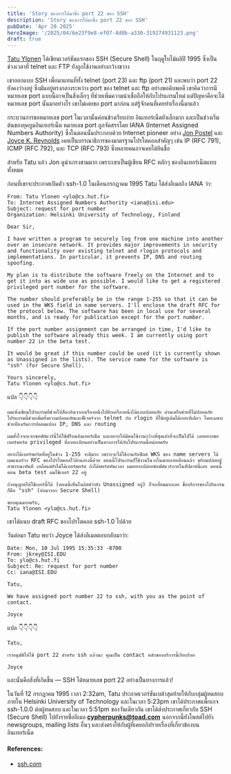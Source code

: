 ```yaml
---
title: 'Story ของการได้มาซึ่ง port 22 ของ SSH'
description: 'Story ของการได้มาซึ่ง port 22 ของ SSH'
pubDate: 'Apr 28 2025'
heroImage: '/2025/04/6e23f9e8-ef07-4d0b-a330-319274931123.png'
draft: true
---
```

[Tatu Ylonen](https://fi.wikipedia.org/wiki/Tatu_Yl%C3%B6nen) ได้เขียนเวอร์ชันแรกของ SSH (Secure Shell) ในฤดูใบไม้ผลิปี 1995 ซึ่งเป็นช่วงเวลาที่ telnet และ FTP ยังถูกใช้งานอย่างกว้างขวาง

เขาออกแบบ SSH เพื่อมาแทนที่ทั้ง telnet (port 23) และ ftp (port 21) และพบว่า port 22 ยังคงว่างอยู่ ซึ่งมันอยู่ตรงกลางระหว่าง port ของ telnet และ ftp อย่างพอดิบพอดี เขาคิดว่าการมีหมายเลข port แบบนี้อาจเป็นสิ่งเล็กๆ ที่ช่วยเพิ่มความน่าเชื่อถือให้กับโปรแกรมใหม่ แต่ปัญหาคือจะได้หมายเลข port นั้นมาอย่างไร เขาไม่เคยขอ port มาก่อน แต่รู้จักคนที่เคยทำเรื่องนี้มาแล้ว

กระบวนการขอหมายเลข port ในเวลานั้นค่อนข้างเรียบง่าย อินเทอร์เน็ตยังเล็กมาก และเป็นช่วงเริ่มต้นของยุคบูมอินเทอร์เน็ต หมายเลข port ถูกจัดสรรโดย IANA (Internet Assigned Numbers Authority) ซึ่งในตอนนั้นประกอบด้วย Internet pioneer อย่าง [Jon Postel](https://en.wikipedia.org/wiki/Jon_Postel) และ [Joyce K. Reynolds](https://en.wikipedia.org/wiki/Joyce_K._Reynolds) เคยเป็นบรรณาธิการของมาตรฐานโปรโตคอลสำคัญๆ เช่น IP (RFC 791), ICMP (RFC 792), และ TCP (RFC 793) ซึ่งหลายคนอาจเคยได้ยินชื่อ

สำหรับ Tatu แล้ว Jon ดูน่าเกรงขามมาก เพราะเขาเป็นผู้เขียน RFC หลักๆ ของอินเทอร์เน็ตแทบทั้งหมด

ก่อนที่เขาจะประกาศเปิดตัว ssh-1.0 ในเดือนกรกฎาคม 1995 Tatu ได้ส่งอีเมลถึง IANA ว่า:

```
From: Tatu Ylonen <ylo@cs.hut.fi>
To: Internet Assigned Numbers Authority <iana@isi.edu>
Subject: request for port number
Organization: Helsinki University of Technology, Finland

Dear Sir,

I have written a program to securely log from one machine into another over an insecure network. It provides major improvements in security and functionality over existing telnet and rlogin protocols and implementations. In particular, it prevents IP, DNS and routing spoofing.

My plan is to distribute the software freely on the Internet and to get it into as wide use as possible. I would like to get a registered privileged port number for the software.

The number should preferably be in the range 1-255 so that it can be used in the WKS field in name servers. I'll enclose the draft RFC for the protocol below. The software has been in local use for several months, and is ready for publication except for the port number.

If the port number assignment can be arranged in time, I'd like to publish the software already this week. I am currently using port number 22 in the beta test.

It would be great if this number could be used (it is currently shown as Unassigned in the lists). The service name for the software is "ssh" (for Secure Shell).

Yours sincerely,
Tatu Ylonen <ylo@cs.hut.fi>
```

แปล 👇👇👇👇

```
ผมเพิ่งเขียนโปรแกรมที่ช่วยให้ล็อกอินจากเครื่องหนึ่งไปอีกเครื่องหนึ่งได้แบบปลอดภัย ผ่านเครือข่ายที่ไม่ปลอดภัย โปรแกรมนี้ช่วยเพิ่มทั้งความปลอดภัยและฟีเจอร์จาก telnet กับ rlogin ที่ใช้อยู่เดิมได้เยอะทีเดียว โดยเฉพาะช่วยป้องกันการปลอมแปลง IP, DNS และ routing

ผมตั้งใจจะแจกซอฟต์แวร์นี้ให้ใช้ฟรีบนอินเทอร์เน็ต และอยากให้มีคนใช้งานกว้างที่สุดเท่าที่จะเป็นไปได้ เลยอยากขอเบอร์พอร์ต privileged ที่ลงทะเบียนอย่างเป็นทางการให้กับโปรแกรมนี้หน่อยครับ

อยากได้เบอร์พอร์ตที่อยู่ในช่วง 1-255 จะดีมาก เพราะจะได้ใช้งานกับฟิลด์ WKS ของ name servers ได้ ผมแนบร่าง RFC ของโปรโตคอลไว้ด้านล่างนี้ด้วย ตอนนี้โปรแกรมก็ใช้งานในวงในมาหลายเดือนแล้ว พร้อมปล่อยสู่สาธารณะทันที เหลือแค่ยังไม่ได้เบอร์พอร์ต ถ้าได้พอร์ตทันเวลา ผมอยากปล่อยซอฟต์แวร์ภายในสัปดาห์นี้เลย ตอนนี้ตอน beta test ผมใช้เบอร์ 22 อยู่

ถ้าอนุญาตให้ใช้เบอร์นี้ได้ (ตอนนี้เห็นในลิสต์ว่ายัง Unassigned อยู่) ก็จะเยี่ยมมากเลย ชื่อบริการของโปรแกรมก็คือ "ssh" (ย่อมาจาก Secure Shell)

ขอบคุณมากครับ,  
Tatu Ylonen <ylo@cs.hut.fi>
```

เขาได้แนบ draft RFC ของโปรโตคอล ssh-1.0 ไปด้วย

วันต่อมา Tatu พบว่า Joyce ได้ส่งอีเมลตอบกลับมาว่า:

```
Date: Mon, 10 Jul 1995 15:35:33 -0700
From: jkrey@ISI.EDU
To: ylo@cs.hut.fi
Subject: Re: request for port number
Cc: iana@ISI.EDU

Tatu,

We have assigned port number 22 to ssh, with you as the point of contact.

Joyce
```

แปล 👇👇👇👇

```
Tatu,

เราอนุมัติให้ใช้ port 22 สำหรับ ssh แล้วนะ คุณเป็น contact หลักของบริการนี้เรียบร้อย

Joyce
```

และนั่นคือสิ่งที่เกิดขึ้น — SSH ได้หมายเลข port 22 อย่างเป็นทางการแล้ว!

ในวันที่ 12 กรกฎาคม 1995 เวลา 2:32am, Tatu ประกาศเวอร์ชันเบต้าสุดท้ายให้กับกลุ่มผู้ทดสอบภายใน Helsinki University of Technology และในเวลา 5:23pm เขาได้ประกาศแพ็กเกจ ssh-1.0.0 ต่อผู้ทดสอบ และในเวลา 5:51pm ของวันเดียวกัน เขาได้ส่งประกาศเกี่ยวกับ SSH (Secure Shell) ไปยังรายชื่ออีเมล **cypherpunks@toad.com** นอกจากนี้ยังโพสต์ไปยัง newsgroups, mailing lists อื่นๆ และส่งตรงให้กับผู้ที่เคยอภิปรายเรื่องที่เกี่ยวข้องบนอินเทอร์เน็ต

#### References:
- [ssh.com](https://www.ssh.com/academy/ssh/port)
